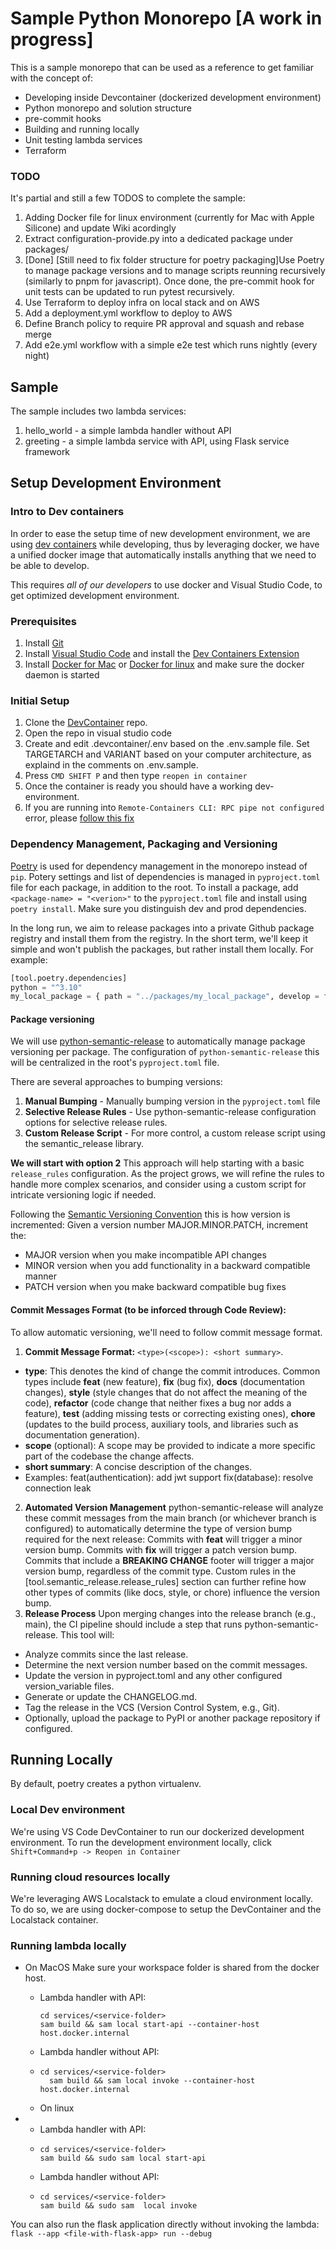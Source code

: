 # Sample Python Monorepo [A work in progress]

This is a sample monorepo that can be used as a reference to get familiar with the concept of:

* Developing inside Devcontainer (dockerized development environment)
* Python monorepo and solution structure
* pre-commit hooks
* Building and running locally
* Unit testing lambda services
* Terraform

### TODO

It's partial and still a few TODOS to complete the sample:

1. Adding Docker file for linux environment (currently for Mac with Apple Silicone) and update Wiki acordingly
2. Extract configuration-provide.py into a dedicated package under packages/
3. [Done] [Still need to fix folder structure for poetry packaging]Use Poetry to manage package versions and to manage scripts reunning recursively (similarly to pnpm for javascript).
   Once done, the pre-commit hook for unit tests can be updated to run pytest recursively.
4. Use Terraform to deploy infra on local stack and on AWS
5. Add a deployment.yml workflow to deploy to AWS
6. Define Branch policy to require PR approval and squash and rebase merge
7. Add e2e.yml workflow with a simple e2e test which runs nightly (every night)

## Sample

The sample includes two lambda services:

1. hello_world - a simple lambda handler without API
2. greeting - a simple lambda service with API, using Flask service framework

## Setup Development Environment

### Intro to Dev containers

In order to ease the setup time of new development environment, we are using [dev containers](https://code.visualstudio.com/docs/remote/containers) while developing, thus by leveraging docker, we have a unified docker image that automatically installs anything that we need to be able to develop.

This requires *all of our developers* to use docker and Visual Studio Code, to get optimized development environment.

### Prerequisites

1. Install [Git](https://git-scm.com/download/)
2. Install [Visual Studio Code](https://code.visualstudio.com/) and install the [Dev Containers Extension](https://marketplace.visualstudio.com/items?itemName=ms-vscode-remote.remote-containers)
3. Install [Docker for Mac](https://docs.docker.com/desktop/mac/release-notes/) or [Docker for linux](https://docs.docker.com/desktop/install/linux-install/) and make sure the docker daemon is started

### Initial Setup

1. Clone the [DevContainer](https://github.com/vox-studio/dev-container) repo.
2. Open the repo in visual studio code
3. Create and edit .devcontainer/.env based on the .env.sample file. Set TARGETARCH and VARIANT based on your computer architecture, as explaind in the comments on .env.sample.
4. Press `CMD SHIFT P` and then type `reopen in container`
5. Once the container is ready you should have a working dev-environment.
6. If you are running into `Remote-Containers CLI: RPC pipe not configured` error, please [follow this fix](https://rexbytes.com/2022/08/23/visual-studio-docker-container-target-stop-importing-local-git-config/)

### Dependency Management, Packaging and Versioning

[Poetry](https://python-poetry.org/) is used for dependency management in the monorepo instead of `pip`.
Potery settings and list of dependencies is managed in `pyproject.toml` file for each package, in addition to the root.
To install a package, add  `<package-name> = "<verion>"` to the `pyproject.toml` file and install using `poetry install`.
Make sure you distinguish dev and prod dependencies.

In the long run, we aim to release packages into a private Github package registry and install them from the registry.
In the short term, we'll keep it simple and won't publish the packages, but rather install them locally.
For example:

```python
[tool.poetry.dependencies]
python = "^3.10"
my_local_package = { path = "../packages/my_local_package", develop = false }
```

#### Package versioning

We will use [python-semantic-release](https://python-semantic-release.readthedocs.io/en/latest/) to automatically manage package versioning per package.
The configuration of `python-semantic-release` this will be centralized in the root's `pyproject.toml` file.

There are several approaches to bumping versions:

1. **Manual Bumping** - Manually bumping version in the `pyproject.toml` file
2. **Selective Release Rules** - Use python-semantic-release configuration options for selective release rules.
3. **Custom Release Script** - For more control, a custom release script using the semantic_release library.

**We will start with option 2**
This approach will help starting with a basic `release_rules` configuration.
As the project grows, we will refine the rules to handle more complex scenarios, and consider using a custom script for intricate versioning logic if needed.

Following the [Semantic Versioning Convention](https://semver.org/) this is how version is incremented:
Given a version number MAJOR.MINOR.PATCH, increment the:

* MAJOR version when you make incompatible API changes
* MINOR version when you add functionality in a backward compatible manner
* PATCH version when you make backward compatible bug fixes

#### Commit Messages Format (to be inforced through Code Review):

To allow automatic versioning, we'll need to follow commit message format.

1. **Commit Message Format:** `<type>(<scope>): <short summary>`.

* **type**: This denotes the kind of change the commit introduces. Common types include **feat** (new feature), **fix** (bug fix), **docs** (documentation changes), **style** (style changes that do not affect the meaning of the code), **refactor** (code change that neither fixes a bug nor adds a feature), **test** (adding missing tests or correcting existing ones), **chore** (updates to the build process, auxiliary tools, and libraries such as documentation generation).
* **scope**  (optional): A scope may be provided to indicate a more specific part of the codebase the change affects.
* **short summary**: A concise description of the changes.
* Examples:
  feat(authentication): add jwt support
  fix(database): resolve connection leak

2. **Automated Version Management**
   python-semantic-release will analyze these commit messages from the main branch (or whichever branch is configured) to automatically determine the type of version bump required for the next release:
   Commits with **feat** will trigger a minor version bump.
   Commits with **fix** will trigger a patch version bump.
   Commits that include a **BREAKING CHANGE** footer will trigger a major version bump, regardless of the commit type.
   Custom rules in the [tool.semantic_release.release_rules] section can further refine how other types of commits (like docs, style, or chore) influence the version bump.
3. **Release Process**
   Upon merging changes into the release branch (e.g., main), the CI pipeline should include a step that runs python-semantic-release. This tool will:

- Analyze commits since the last release.
- Determine the next version number based on the commit messages.
- Update the version in pyproject.toml and any other configured version_variable files.
- Generate or update the CHANGELOG.md.
- Tag the release in the VCS (Version Control System, e.g., Git).
- Optionally, upload the package to PyPI or another package repository if configured.

## Running Locally

By default, poetry creates a python virtualenv.

### Local Dev environment

We're using VS Code DevContainer to run our dockerized development environment.
To run the development environment locally, click `Shift+Command+p -> Reopen in Container`

### Running cloud resources locally

We're leveraging AWS Localstack to emulate a cloud environment locally.
To do so, we are using docker-compose to setup the DevContainer and the Localstack container.

### Running lambda locally

* On MacOS
  Make sure your workspace folder is shared from the docker host.

  * Lambda handler with API:
    ```shell
    cd services/<service-folder> 
    sam build && sam local start-api --container-host host.docker.internal
    ```
  * Lambda handler without API:
  * ```shell
    cd services/<service-folder>
      sam build && sam local invoke --container-host host.docker.internal
    ```
  * On linux
* * Lambda handler with API:
  * ```shell
    cd services/<service-folder>
    sam build && sudo sam local start-api
    ```
  * Lambda handler without  API:
  * ```shell
    cd services/<service-folder>
    sam build && sudo sam  local invoke
    ```

You can also run the flask application directly without invoking the lambda: `flask --app <file-with-flask-app> run --debug`
